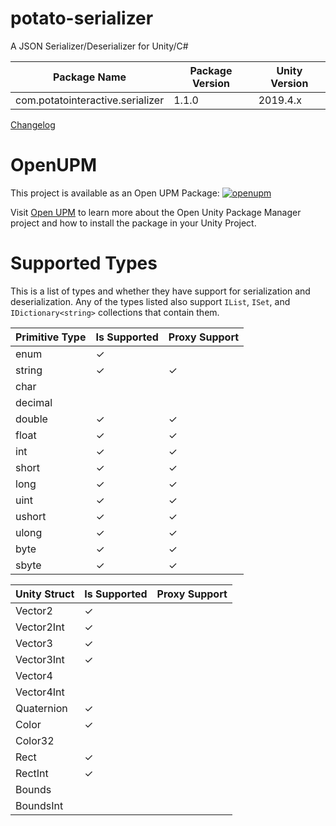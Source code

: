 # potato-serializer
A JSON Serializer/Deserializer for Unity/C#

| Package Name | Package Version | Unity Version |
|-----|-----|-----|
| com.potatointeractive.serializer | 1.1.0 | 2019.4.x |

[Changelog](CHANGELOG.md)

# OpenUPM
This project is available as an Open UPM Package: [![openupm](https://img.shields.io/npm/v/com.potatointeractive.serializer?label=openupm&registry_uri=https://package.openupm.com)](https://openupm.com/packages/com.potatointeractive.util/)

Visit [Open UPM](https://openupm.com) to learn more about the Open Unity Package Manager project and how to install the package in your Unity Project.

# Supported Types
This is a list of types and whether they have support for serialization and deserialization. Any of the types listed also support `IList`, `ISet`, and `IDictionary<string>` collections that contain them.
	
| Primitive Type | Is Supported | Proxy Support |
|-----|-----|-----|
| enum | ✓ |  | 
| string | ✓ | ✓ |
| char |   |   |
| decimal |   |   |
| double | ✓ | ✓ |
| float | ✓ | ✓ |
| int | ✓ | ✓ |
| short | ✓ | ✓ |
| long | ✓ | ✓ |
| uint | ✓ | ✓ |
| ushort | ✓ | ✓ |
| ulong | ✓ | ✓ |
| byte | ✓ | ✓ |
| sbyte | ✓ | ✓ |

| Unity Struct | Is Supported | Proxy Support |
|-----|-----|-----|
| Vector2 | ✓ |   |
| Vector2Int | ✓ |   |
| Vector3 | ✓ |   |
| Vector3Int | ✓ |   |
| Vector4 |   |   |
| Vector4Int |   |   |
| Quaternion | ✓ |   |
| Color | ✓ |   |
| Color32 |   |   |
| Rect | ✓ |   |
| RectInt | ✓ |   |
| Bounds |   |   |
| BoundsInt |   |   |